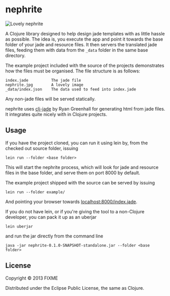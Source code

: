 # nephrite

![Lovely nephrite](https://raw.github.com/tgk/nephrite/master/example/nephrite.jpg)

A Clojure library designed to help design jade templates with as little
hassle as possible. The idea is, you execute the app and point it
towards the base folder of your jade and resource files. It then servers
the translated jade files, feeding them with data from the `_data`
folder in the same base directory.

The example project included with the source of the projects
demonstrates how the files must be organised. The file structure is as
follows:

```
index.jade          The jade file
nephrite.jpg        A lovely image
_data/index.json    The data used to feed into index.jade
```

Any non-jade files will be served statically.

nephrite uses [clj-jade](https://github.com/ryangreenhall/clj-jade) by
Ryan Greenhall for generating html from jade files. It integrates quite
nicely with in Clojure projects.

## Usage

If you have the project cloned, you can run it using lein by, from the
checked out source folder, issuing

    lein run --folder <base folder>

This will start the nephrite process, which will look for jade and
resource files in the base folder, and serve them on port 8000 by
default.

The example project shipped with the source can be served by issuing

    lein run --folder example/

And pointing your browser towards [localhost:8000/index.jade](http://localhost:8000index.jade).

If you do not have lein, or if you're giving the tool to a non-Clojure
developer, you can pack it up as an uberjar

    lein uberjar

and run the jar directly from the command line

    java -jar nephrite-0.1.0-SNAPSHOT-standalone.jar --folder <base folder>

## License

Copyright © 2013 FIXME

Distributed under the Eclipse Public License, the same as Clojure.
